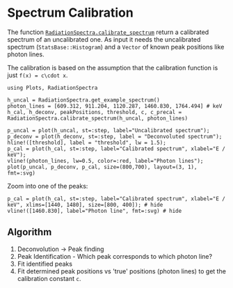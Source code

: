 # Spectrum Calibration

The function [`RadiationSpectra.calibrate_spectrum`](@ref) return a calibrated spectrum of an uncalibrated one. 
As input it needs the uncalibrated spectrum (`StatsBase::Histogram`) and a `Vector` of known peak positions like photon lines.

The calibration is based on the assumption that the calibration function is just ``f(x) = c\cdot x``.

```@example spectrum_calibration
using Plots, RadiationSpectra 

h_uncal = RadiationSpectra.get_example_spectrum()
photon_lines = [609.312, 911.204, 1120.287, 1460.830, 1764.494] # keV
h_cal, h_deconv, peakPositions, threshold, c, c_precal = RadiationSpectra.calibrate_spectrum(h_uncal, photon_lines)

p_uncal = plot(h_uncal, st=:step, label="Uncalibrated spectrum"); 
p_deconv = plot(h_deconv, st=:step, label = "Deconvoluted spectrum");
hline!([threshold], label = "threshold", lw = 1.5);
p_cal = plot(h_cal, st=:step, label="Calibrated spectrum", xlabel="E / keV"); 
vline!(photon_lines, lw=0.5, color=:red, label="Photon lines");
plot(p_uncal, p_deconv, p_cal, size=(800,700), layout=(3, 1), fmt=:svg) 
```

Zoom into one of the peaks:
```@example spectrum_calibration
p_cal = plot(h_cal, st=:step, label="Calibrated spectrum", xlabel="E / keV", xlims=[1440, 1480], size=[800, 400]); # hide
vline!([1460.830], label="Photon line", fmt=:svg) # hide
```

## Algorithm 

1. Deconvolution -> Peak finding 
2. Peak Identification - Which peak corresponds to which photon line? 
3. Fit identified peaks 
4. Fit determined peak positions vs 'true' positions (photon lines) to get the calibration constant ``c``.